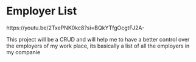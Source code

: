 <h1>Employer List</h1>
https://youtu.be/2TxePNK0kc8?si=BQkYTfgOcgtFJ2A-
<p>This project will be a CRUD and will help me to have a better control over the employers of my work place, its basically a list of all the employers in my companie</p>
